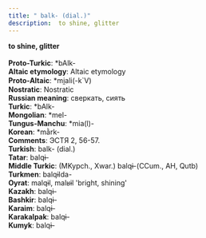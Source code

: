 ```yaml
---
title: " balk- (dial.)"
description:  to shine, glitter
---
```

<strong> to shine, glitter</strong><br><br>
<strong>Proto-Turkic</strong>:  *bAlk-<br>
<strong>Altaic etymology</strong>:  Altaic etymology<br>
<strong> Proto-Altaic</strong>:  *mi̯ali(-k`V)<br>
<strong>Nostratic</strong>:  Nostratic<br>
<strong>Russian meaning</strong>:  сверкать, сиять<br>
<strong>Turkic</strong>:  *bAlk-<br>
<strong>Mongolian</strong>:  *mel-<br>
<strong>Tungus-Manchu</strong>:  *mia(l)-<br>
<strong>Korean</strong>:  *mằrk-<br>
<strong>Comments</strong>:  ЭСТЯ 2, 56-57.<br>
<strong>Turkish</strong>:  balk- (dial.)<br>
<strong>Tatar</strong>:  balqɨ-<br>
<strong>Middle Turkic</strong>:  (MKypch., Xwar.) balqɨ-(CCum., AH, Qutb)<br>
<strong>Turkmen</strong>:  balqɨlda-<br>
<strong>Oyrat</strong>:  malqɨl, malʁɨl 'bright, shining'<br>
<strong>Kazakh</strong>:  balqɨ-<br>
<strong>Bashkir</strong>:  balqɨ-<br>
<strong>Karaim</strong>:  balqɨ-<br>
<strong>Karakalpak</strong>:  balqɨ-<br>
<strong>Kumyk</strong>:  balqɨ-<br>


